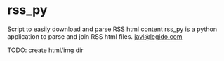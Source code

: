 # rss_py
Script to easily download and parse RSS html content
rss_py is a python application to parse and join RSS html files.
javi@legido.com

TODO: create html/img dir
